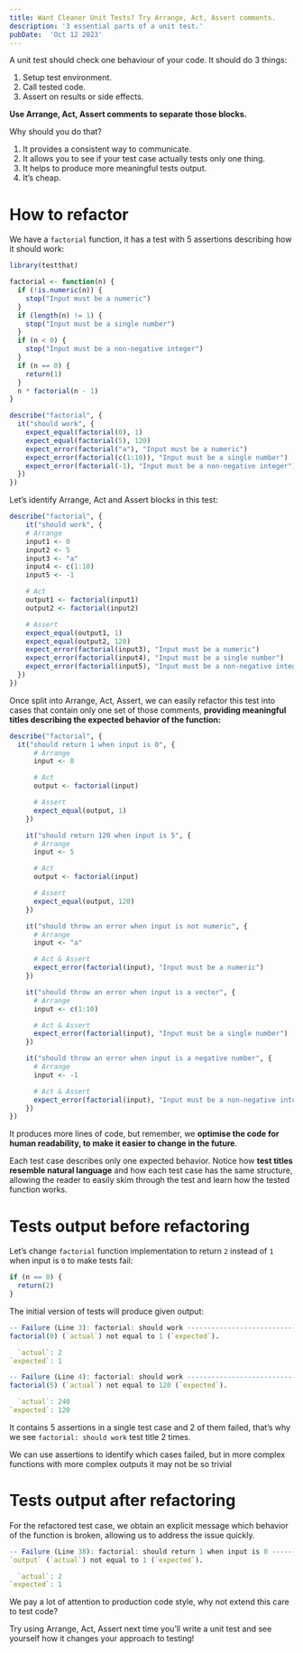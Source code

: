 ```yaml
---
title: Want Cleaner Unit Tests? Try Arrange, Act, Assert comments.
description: '3 essential parts of a unit test.'
pubDate:  'Oct 12 2023'
---
```


A unit test should check one behaviour of your code. It should do 3 things:

1. Setup test environment.
2. Call tested code.
3. Assert on results or side effects.

**Use Arrange, Act, Assert comments to separate those blocks.**

Why should you do that?

1. It provides a consistent way to communicate.
2. It allows you to see if your test case actually tests only one thing.
3. It helps to produce more meaningful tests output.
4. It’s cheap.

# How to refactor

We have a `factorial` function, it has a test with 5 assertions describing how it should work:

```r
library(testthat)

factorial <- function(n) {
  if (!is.numeric(n)) {
    stop("Input must be a numeric")
  }
  if (length(n) != 1) {
    stop("Input must be a single number")
  }
  if (n < 0) {
    stop("Input must be a non-negative integer")
  }
  if (n == 0) {
    return(1)
  }
  n * factorial(n - 1)
}

describe("factorial", {
  it("should work", {
    expect_equal(factorial(0), 1)
    expect_equal(factorial(5), 120)
    expect_error(factorial("a"), "Input must be a numeric")
    expect_error(factorial(c(1:10)), "Input must be a single number")
    expect_error(factorial(-1), "Input must be a non-negative integer")
  })
})
```

Let’s identify Arrange, Act and Assert blocks in this test:

```r
describe("factorial", {
	it("should work", {
    # Arrange
    input1 <- 0
    input2 <- 5
    input3 <- "a"
    input4 <- c(1:10)
    input5 <- -1

    # Act
    output1 <- factorial(input1)
    output2 <- factorial(input2)

    # Assert
    expect_equal(output1, 1)
    expect_equal(output2, 120)
    expect_error(factorial(input3), "Input must be a numeric")
    expect_error(factorial(input4), "Input must be a single number")
    expect_error(factorial(input5), "Input must be a non-negative integer")
  })
})
```

Once split into Arrange, Act, Assert, we can easily refactor this test into cases that contain only one set of those comments, **providing meaningful titles describing the expected behavior of the function:**

```r
describe("factorial", {
  it("should return 1 when input is 0", {
	  # Arrange
	  input <- 0

	  # Act
	  output <- factorial(input)

	  # Assert
	  expect_equal(output, 1)
	})

	it("should return 120 when input is 5", {
	  # Arrange
	  input <- 5

	  # Act
	  output <- factorial(input)

	  # Assert
	  expect_equal(output, 120)
	})

	it("should throw an error when input is not numeric", {
	  # Arrange
	  input <- "a"

	  # Act & Assert
	  expect_error(factorial(input), "Input must be a numeric")
	})

	it("should throw an error when input is a vector", {
	  # Arrange
	  input <- c(1:10)

	  # Act & Assert
	  expect_error(factorial(input), "Input must be a single number")
	})

	it("should throw an error when input is a negative number", {
	  # Arrange
	  input <- -1

	  # Act & Assert
	  expect_error(factorial(input), "Input must be a non-negative integer")
	})
})
```

It produces more lines of code, but remember, we **optimise the code for human readability, to make it easier to change in the future**.

Each test case describes only one expected behavior. Notice how **test titles resemble natural language** and how each test case has the same structure, allowing the reader to easily skim through the test and learn how the tested function works.

# Tests output before refactoring

Let’s change `factorial` function implementation to return `2` instead of `1` when input is `0` to make tests fail:

```r
if (n == 0) {
  return(2)
}
```

The initial version of tests will produce given output:

```r
-- Failure (Line 3): factorial: should work ------------------------------------
factorial(0) (`actual`) not equal to 1 (`expected`).

  `actual`: 2
`expected`: 1

-- Failure (Line 4): factorial: should work ------------------------------------
factorial(5) (`actual`) not equal to 120 (`expected`).

  `actual`: 240
`expected`: 120
```

It contains 5 assertions in a single test case and 2 of them failed, that’s why we see `factorial: should work` test title 2 times.

We can use assertions to identify which cases failed, but in more complex functions with more complex outputs it may not be so trivial

# Tests output after refactoring

For the refactored test case, we obtain an explicit message which behavior of the function is broken, allowing us to address the issue quickly.

```r
-- Failure (Line 38): factorial: should return 1 when input is 0 ---------------
`output` (`actual`) not equal to 1 (`expected`).

  `actual`: 2
`expected`: 1
```

We pay a lot of attention to production code style, why not extend this care to test code?

Try using Arrange, Act, Assert next time you’ll write a unit test and see yourself how it changes your approach to testing!
